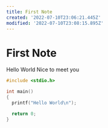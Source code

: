 ```yaml
---
title: First Note
created: '2022-07-10T23:06:21.445Z'
modified: '2022-07-10T23:08:15.895Z'
---
```


# First Note
Hello World
Nice to meet you

```C
#include <stdio.h>

int main()
{
  printf("Hello World\n");

  return 0;
}
```
